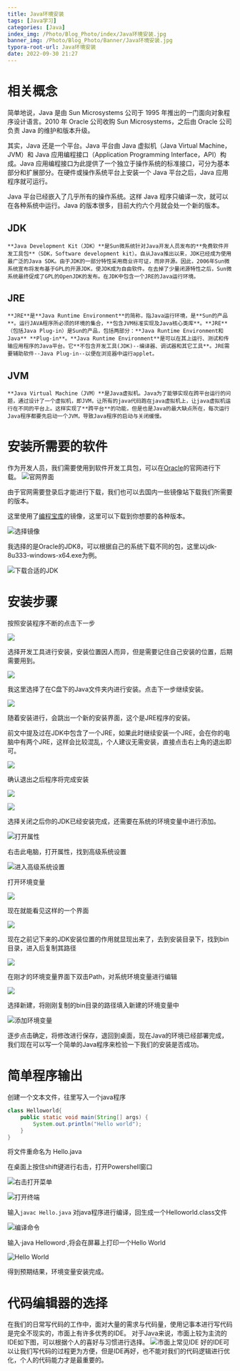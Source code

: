 ```yaml
---
title: Java环境安装
tags: [Java学习]
categories: [Java]
index_img: /Photo/Blog_Photo/index/Java环境安装.jpg
banner_img: /Photo/Blog_Photo/Banner/Java环境安装.jpg
typora-root-url: Java环境安装
date: 2022-09-30 21:27
---
```


# 相关概念

简单地说，Java 是由 Sun Microsystems 公司于 1995 年推出的一门面向对象程序设计语言。2010 年 Oracle 公司收购 Sun Microsystems，之后由 Oracle 公司负责 Java 的维护和版本升级。

其实，Java 还是一个平台。Java 平台由 Java 虚拟机（Java Virtual Machine，JVM）和 Java 应用编程接口（Application Programming Interface，API）构成。Java 应用编程接口为此提供了一个独立于操作系统的标准接口，可分为基本部分和扩展部分。在硬件或操作系统平台上安装一个 Java 平台之后，Java 应用程序就可运行。

Java 平台已经嵌入了几乎所有的操作系统。这样 Java 程序只编译一次，就可以在各种系统中运行。Java 的版本很多，目前大约六个月就会处一个新的版本。

## JDK

	**Java Development Kit（JDK）**是Sun微系统针对Java开发人员发布的**免费软件开发工具包**（SDK，Software development kit）。自从Java推出以来，JDK已经成为使用最广泛的Java SDK。由于JDK的一部分特性采用商业许可证，而非开源。因此，2006年Sun微系统宣布将发布基于GPL的开源JDK，使JDK成为自由软件。在去掉了少量闭源特性之后，Sun微系统最终促成了GPL的OpenJDK的发布。在JDK中包含一个JRE的Java运行环境。

## JRE

	**JRE**是**Java Runtime Environment**的简称，指Java运行环境，是**Sun的产品**。运行JAVA程序所必须的环境的集合，**包含JVM标准实现及Java核心类库**。**JRE**（包括Java Plug-in）是Sun的产品，包括两部分：**Java Runtime Environment和Java** **Plug-in**。**Java Runtime Environment**是可以在其上运行、测试和传输应用程序的Java平台。它**不包含开发工具(JDK)--编译器、调试器和其它工具**。JRE需要辅助软件--Java Plug-in--以便在浏览器中运行applet。

## JVM

	**Java Virtual Machine（JVM）**是Java虚拟机。Java为了能够实现在跨平台运行的问题，通过设计了一个虚拟机，即JVM，让所有的java代码跑在java虚拟机上，让java虚拟机运行在不同的平台上。这样实现了**跨平台**的功能，但是也是Java的最大缺点所在，每次运行Java程序都要先启动一个JVM，导致Java程序的启动与关闭缓慢。

# 安装所需要的软件

作为开发人员，我们需要使用到软件开发工具包，可以在[Oracle](https://www.java.com/)的官网进行下载。
![官网界面](image-20220930201146915.png)

由于官网需要登录后才能进行下载，我们也可以去国内一些镜像站下载我们所需要的版本。

这里使用了[编程宝库](http://www.codebaoku.com/jdk/jdk-index.html)的镜像，这里可以下载到你想要的各种版本。

![选择镜像](image-20220930201500117.png)

我选择的是Oracle的JDK8，可以根据自己的系统下载不同的包，这里以jdk-8u333-windows-x64.exe为例。

![下载合适的JDK](image-20220930201644820.png)

# 安装步骤

按照安装程序不断的点击下一步

![](image-20220930202313986.png)

选择开发工具进行安装，安装位置因人而异，但是需要记住自己安装的位置，后期需要用到。

![](image-20220930202422262.png)

我这里选择了在C盘下的Java文件夹内进行安装。点击下一步继续安装。

![](image-20220930203217418.png)

随着安装进行，会跳出一个新的安装界面，这个是JRE程序的安装。

前文中提及过在JDK中包含了一个JRE，如果此时继续安装一个JRE，会在你的电脑中有两个JRE，这样会比较混乱，个人建议无需安装，直接点击右上角的退出即可。

![](image-20220930203342046.png)

确认退出之后程序将完成安装

![](image-20220930203824141.png)

![](image-20220930203845012.png)

选择关闭之后你的JDK已经安装完成，还需要在系统的环境变量中进行添加。

![打开属性](image-20220930204353054.png)

右击此电脑，打开属性，找到高级系统设置

![进入高级系统设置](image-20220930204528401.png)

打开环境变量

![](image-20220930204611908.png)

现在就能看见这样的一个界面

![](image-20220930205258717.png)

现在之前记下来的JDK安装位置的作用就显现出来了，去到安装目录下，找到bin目录，进入后复制其路径

![](image-20220930205205492.png)

在刚才的环境变量界面下双击Path，对系统环境变量进行编辑

![](image-20220930205409278.png)

选择新建，将刚刚复制的bin目录的路径填入新建的环境变量中

![添加环境变量](image-20220930205805978.png)

逐步点击确定，将修改进行保存，退回到桌面，现在Java的环境已经部署完成，我们现在可以写一个简单的Java程序来检验一下我们的安装是否成功。

# 简单程序输出

创建一个文本文件，往里写入一个java程序

```java
class Helloworld{
    public static void main(String[] args) {
        System.out.println("Hello world");
    }
}
```

将文件重命名为 Hello.java

在桌面上按住shift键进行右击，打开Powershell窗口

![右击打开菜单](image-20220930211501575.png)

![打开终端](image-20220930211640114.png)

输入`javac Hello.java` 对java程序进行编译，回生成一个Helloworld.class文件

![编译命令](image-20220930211945930.png)

输入·java Helloword·,将会在屏幕上打印一个Hello World

![Hello World](image-20220930212128663.png)

得到预期结果，环境变量安装完成。
# 代码编辑器的选择
  在我们的日常写代码的工作中，面对大量的需求与代码量，使用记事本进行写代码是完全不现实的，市面上有许多优秀的IDE。
  对于Java来说，市面上较为主流的IDE如下图，可以根据个人的喜好与习惯进行选择。
 ![市面上常见IDE](8d1d79b751d14d6e834228dc0336f554.png) 
  好的IDE可以让我们写代码的过程更为方便，但是IDE再好，也不能对我们的代码逻辑进行优化，个人的代码能力才是最重要的。
